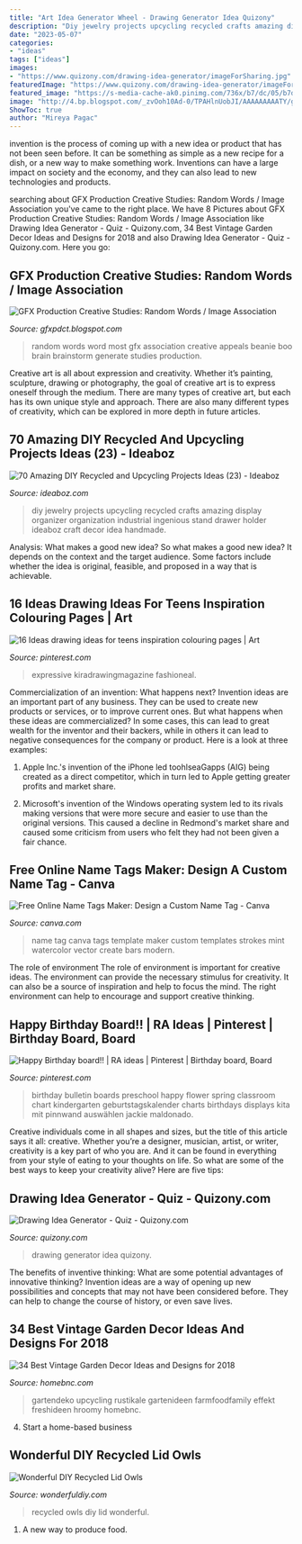 ```yaml
---
title: "Art Idea Generator Wheel - Drawing Generator Idea Quizony"
description: "Diy jewelry projects upcycling recycled crafts amazing display organizer organization industrial ingenious stand drawer holder ideaboz craft decor idea handmade"
date: "2023-05-07"
categories:
- "ideas"
tags: ["ideas"]
images:
- "https://www.quizony.com/drawing-idea-generator/imageForSharing.jpg"
featuredImage: "https://www.quizony.com/drawing-idea-generator/imageForSharing.jpg"
featured_image: "https://s-media-cache-ak0.pinimg.com/736x/b7/dc/05/b7dc05f6101634d3bacaf8fe6742bc51--birthday-bulletin-boards-preschool-bulletin-boards.jpg"
image: "http://4.bp.blogspot.com/_zvOoh10Ad-0/TPAHlnUobJI/AAAAAAAAATY/gkrJn_LhFhM/w1200-h630-p-k-no-nu/wordle1.jpg"
ShowToc: true
author: "Mireya Pagac"
---
```



invention is the process of coming up with a new idea or product that has not been seen before. It can be something as simple as a new recipe for a dish, or a new way to make something work. Inventions can have a large impact on society and the economy, and they can also lead to new technologies and products.

	

		
searching about GFX Production Creative Studies: Random Words / Image Association you've came to the right place. We have 8 Pictures about GFX Production Creative Studies: Random Words / Image Association like Drawing Idea Generator - Quiz - Quizony.com, 34 Best Vintage Garden Decor Ideas and Designs for 2018 and also Drawing Idea Generator - Quiz - Quizony.com. Here you go:
		
    
## GFX Production Creative Studies: Random Words / Image Association

<img loading=lazy src="http://4.bp.blogspot.com/_zvOoh10Ad-0/TPAHlnUobJI/AAAAAAAAATY/gkrJn_LhFhM/w1200-h630-p-k-no-nu/wordle1.jpg" onerror="this.onerror=null;this.src='https://tse3.mm.bing.net/th?id=OIP.9uG3Uut9scZ-D_6v0XdJuwHaFC&amp;pid=15.1';" alt="GFX Production Creative Studies: Random Words / Image Association">

_Source: gfxpdct.blogspot.com_

>random words word most gfx association creative appeals beanie boo brain brainstorm generate studies production. 

	

Creative art is all about expression and creativity. Whether it’s painting, sculpture, drawing or photography, the goal of creative art is to express oneself through the medium. There are many types of creative art, but each has its own unique style and approach. There are also many different types of creativity, which can be explored in more depth in future articles.

    
## 70 Amazing DIY Recycled And Upcycling Projects Ideas (23) - Ideaboz

<img loading=lazy src="https://i1.wp.com/ideaboz.com/wp-content/uploads/2019/02/70-Amazing-DIY-Recycled-and-Upcycling-Projects-Ideas-23.jpg?fit=1200%2C1776&amp;ssl=1" onerror="this.onerror=null;this.src='https://tse2.mm.bing.net/th?id=OIP.ZymiqLYbRAy4ML66O3LChAHaK9&amp;pid=15.1';" alt="70 Amazing DIY Recycled and Upcycling Projects Ideas (23) - Ideaboz">

_Source: ideaboz.com_

>diy jewelry projects upcycling recycled crafts amazing display organizer organization industrial ingenious stand drawer holder ideaboz craft decor idea handmade. 

	

Analysis: What makes a good new idea?
So what makes a good new idea? It depends on the context and the target audience. Some factors include whether the idea is original, feasible, and proposed in a way that is achievable.

    
## 16 Ideas Drawing Ideas For Teens Inspiration Colouring Pages | Art

<img loading=lazy src="https://i.pinimg.com/originals/b7/ed/2b/b7ed2b70070f18516f583c0d6ae01ecc.jpg" onerror="this.onerror=null;this.src='https://tse4.mm.bing.net/th?id=OIP.B48ag5D8gXKEwiR4YhyFBAAAAA&amp;pid=15.1';" alt="16 Ideas drawing ideas for teens inspiration colouring pages | Art">

_Source: pinterest.com_

>expressive kiradrawingmagazine fashioneal. 

	

Commercialization of an invention: What happens next?
Invention ideas are an important part of any business. They can be used to create new products or services, or to improve current ones. But what happens when these ideas are commercialized? In some cases, this can lead to great wealth for the inventor and their backers, while in others it can lead to negative consequences for the company or product. Here is a look at three examples:
1. Apple Inc.'s invention of the iPhone led toohlseaGapps (AIG) being created as a direct competitor, which in turn led to Apple getting greater profits and market share.

2. Microsoft's invention of the Windows operating system led to its rivals making versions that were more secure and easier to use than the original versions. This caused a decline in Redmond's market share and caused some criticism from users who felt they had not been given a fair chance.

    
## Free Online Name Tags Maker: Design A Custom Name Tag - Canva

<img loading=lazy src="https://static-cse.canva.com/blob/289103/1600w-eC5he0L2SPE.jpg" onerror="this.onerror=null;this.src='https://tse4.mm.bing.net/th?id=OIP.724soYTHe159oQ1MKR0zDAHaEX&amp;pid=15.1';" alt="Free Online Name Tags Maker: Design a Custom Name Tag - Canva">

_Source: canva.com_

>name tag canva tags template maker custom templates strokes mint watercolor vector create bars modern. 

	

The role of environment
The role of environment is important for creative ideas. The environment can provide the necessary stimulus for creativity. It can also be a source of inspiration and help to focus the mind. The right environment can help to encourage and support creative thinking.

    
## Happy Birthday Board!! | RA Ideas | Pinterest | Birthday Board, Board

<img loading=lazy src="https://s-media-cache-ak0.pinimg.com/736x/b7/dc/05/b7dc05f6101634d3bacaf8fe6742bc51--birthday-bulletin-boards-preschool-bulletin-boards.jpg" onerror="this.onerror=null;this.src='https://tse3.mm.bing.net/th?id=OIP.XHBrnq8FmbB8Wc4kc7dfQwHaJ6&amp;pid=15.1';" alt="Happy Birthday board!! | RA ideas | Pinterest | Birthday board, Board">

_Source: pinterest.com_

>birthday bulletin boards preschool happy flower spring classroom chart kindergarten geburtstagskalender charts birthdays displays kita mit pinnwand auswählen jackie maldonado. 

	

Creative individuals come in all shapes and sizes, but the title of this article says it all: creative. Whether you’re a designer, musician, artist, or writer, creativity is a key part of who you are. And it can be found in everything from your style of eating to your thoughts on life. So what are some of the best ways to keep your creativity alive? Here are five tips: 

    
## Drawing Idea Generator - Quiz - Quizony.com

<img loading=lazy src="https://www.quizony.com/drawing-idea-generator/imageForSharing.jpg" onerror="this.onerror=null;this.src='https://tse2.mm.bing.net/th?id=OIP.6THoM0x_iAqCOEVlswT9RQHaD4&amp;pid=15.1';" alt="Drawing Idea Generator - Quiz - Quizony.com">

_Source: quizony.com_

>drawing generator idea quizony. 

	

The benefits of inventive thinking: What are some potential advantages of innovative thinking?
Invention ideas are a way of opening up new possibilities and concepts that may not have been considered before. They can help to change the course of history, or even save lives.

    
## 34 Best Vintage Garden Decor Ideas And Designs For 2018

<img loading=lazy src="https://homebnc.com/homeimg/2017/02/33-vintage-garden-decor-ideas-homebnc.jpg" onerror="this.onerror=null;this.src='https://tse1.mm.bing.net/th?id=OIP.DWdKqOOl2D2lXfyK8YNFKgHaMa&amp;pid=15.1';" alt="34 Best Vintage Garden Decor Ideas and Designs for 2018">

_Source: homebnc.com_

>gartendeko upcycling rustikale gartenideen farmfoodfamily effekt freshideen hroomy homebnc. 

	

4. Start a home-based business

    
## Wonderful DIY Recycled Lid Owls

<img loading=lazy src="https://cdn.wonderfuldiy.com/wp-content/uploads/2015/01/Recycled-Owl-Art.jpg" onerror="this.onerror=null;this.src='https://tse3.mm.bing.net/th?id=OIP.HyZFTPIT8VgdRJxAwMhGSwHaHb&amp;pid=15.1';" alt="Wonderful DIY Recycled Lid Owls">

_Source: wonderfuldiy.com_

>recycled owls diy lid wonderful. 

	

1. A new way to produce food.

